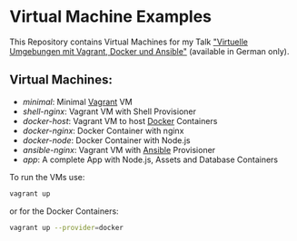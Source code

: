 # Virtual Machine Examples

This Repository contains Virtual Machines for my Talk ["Virtuelle Umgebungen mit
Vagrant, Docker und
Ansible"](https://speakerdeck.com/simono/virtuelle-umgebungen-mit-vagrant-docker-und-ansible-enterjs)
(available in German only).

## Virtual Machines:

* *minimal*: Minimal [Vagrant](https://www.vagrantup.com) VM
* *shell-nginx*: Vagrant VM with Shell Provisioner
* *docker-host*: Vagrant VM to host [Docker](http://www.docker.com) Containers
* *docker-nginx*: Docker Container with nginx
* *docker-node*: Docker Container with Node.js
* *ansible-nginx*: Vagrant VM with [Ansible](http://www.ansible.com) Provisioner
* *app*: A complete App with Node.js, Assets and Database Containers

To run the VMs use:

```sh
vagrant up
```

or for the Docker Containers:
```sh
vagrant up --provider=docker
```
